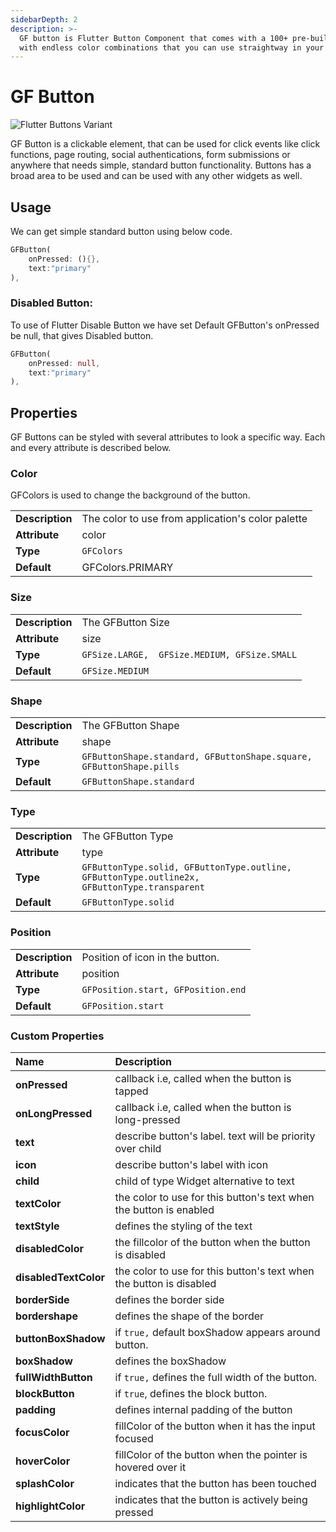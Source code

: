 ```yaml
---
sidebarDepth: 2
description: >-
  GF button is Flutter Button Component that comes with a 100+ pre-built button
  with endless color combinations that you can use straightway in your project.
---
```


# GF Button

![Flutter Buttons Variant](https://ik.imagekit.io/ionicfirebaseapp/docs/tr:dpr-auto,tr:w-auto/Gf_buttons_2x_aotfII9ZS5.png)



GF Button is a clickable element, that can be used for click events like click functions, page routing, social authentications, form submissions or anywhere that needs simple, standard button functionality. Buttons has a broad area to be used  and can be used with any other widgets as well.

## Usage

We can get simple standard button using below code. 

```dart
GFButton(
    onPressed: (){},
    text:"primary"
),
```

### Disabled Button:

To use of Flutter Disable Button we have set Default GFButton's  onPressed be null, that gives Disabled button.

```dart
GFButton(                          
    onPressed: null,             
    text:"primary"
),
```

## Properties 

GF Buttons can be styled with several attributes to look a specific way. Each and every attribute is described below.

### Color 

GFColors is used to change the background of the button.

|  |  |
| :--- | :--- |
| **Description** | The color to use from application's color palette                                |
| **Attribute** |  color |
| **Type** | `GFColors` |
| **Default** | GFColors.PRIMARY |

### Size

|  |  |
| :--- | :--- |
| **Description**  | The GFButton Size                                                                                           |
| **Attribute** |  size |
| **Type** | `GFSize.LARGE,  GFSize.MEDIUM, GFSize.SMALL` |
| **Default** | `GFSize.MEDIUM` |

### Shape

|  |  |
| :--- | :--- |
| **Description**     |  The GFButton Shape                                               |
| **Attribute** |  shape |
| **Type**               | `GFButtonShape.standard, GFButtonShape.square, GFButtonShape.pills` |
| **Default** | `GFButtonShape.standard` |

### Type

|  |  |
| :--- | :--- |
| **Description**     |   The GFButton Type                                |
| **Attribute** |   type |
| **Type** | `GFButtonType.solid, GFButtonType.outline, GFButtonType.outline2x, GFButtonType.transparent` |
| **Default** | `GFButtonType.solid` |

### Position

|  |  |
| :--- | :--- |
| **Description** |  Position of icon in the button.                                                                  |
| **Attribute** |  position |
| **Type** | `GFPosition.start, GFPosition.end` |
| **Default** | `GFPosition.start` |

### Custom Properties

| Name | Description |
| :--- | :--- |
| **onPressed**   | callback i.e, called when the button is tapped |
| **onLongPressed** | callback i.e, called when the button is long-pressed |
| **text** |  describe button's label. text will be priority over child |
| **icon** |  describe button's label with icon |
| **child** | child of type Widget alternative to text |
| **textColor** | the color to use for this button's text when the button is enabled |
| **textStyle** | defines the styling of the text |
| **disabledColor** | the fillcolor of  the button when the button is disabled |
| **disabledTextColor** | the color to use for this button's text when the button is disabled |
| **borderSide** | defines the border side  |
| **bordershape** | defines the shape of the border |
| **buttonBoxShadow** | if `true,` default boxShadow appears around button. |
| **boxShadow** | defines the boxShadow |
| **fullWidthButton** | if `true,` defines the full width of the button.  |
| **blockButton** | if `true`, defines the block button.  |
| **padding** | defines internal padding of the button |
| **focusColor** | fillColor of the button when it has the input focused |
| **hoverColor** | fillColor of the button when the pointer is hovered over it |
| **splashColor** | indicates that the button has been touched |
| **highlightColor** | indicates that the button is actively being pressed |


